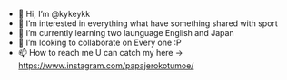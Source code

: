 - 👋 Hi, I’m @kykeykk
- 👀 I’m interested in everything what have something shared with sport
- 🌱 I’m currently learning two launguage English and Japan
- 💞️ I’m looking to collaborate on Every one :P 
- 📫 How to reach me U can catch my here -> https://www.instagram.com/papajerokotumoe/

<!---
kykeykk/kykeykk is a ✨ special ✨ repository because its `README.md` (this file) appears on your GitHub profile.
You can click the Preview link to take a look at your changes.
--->
